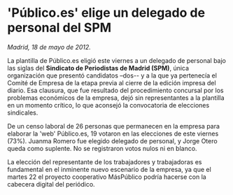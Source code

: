 # 'Público.es' elige un delegado de personal del SPM

*Madrid, 18 de mayo de 2012.*

La plantilla de Público.es eligió este viernes a un delegado de personal bajo las siglas del **Sindicato de Periodistas de Madrid (SPM)**, única organización que presentó candidatos –dos-- y a la que ya pertenecía el Comité de Empresa de la etapa previa al cierre de la edición impresa del diario. Esa clausura, que fue resultado del procedimiento concursal por los problemas económicos de la empresa, dejó sin representantes a la plantilla en un momento crítico, lo que aconsejó la convocatoria de elecciones sindicales.

De un censo laboral de 26 personas que permanecen en la empresa para elaborar la 'web' Público.es, 19 votaron en las elecciones de este viernes (73%). Juanma Romero fue elegido delegado de personal, y Jorge Otero queda como suplente. No se registraron votos nulos ni en blanco.

La elección del representante de los trabajadores y trabajadoras es fundamental en el inminente nuevo escenario de la empresa, ya que el martes 22 el proyecto cooperativo MásPúblico podría hacerse con la cabecera digital del periódico.
